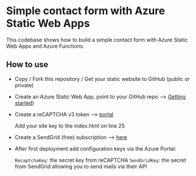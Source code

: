 # Simple contact form with Azure Static Web Apps

This codebase shows how to build a simple contact form with Azure Static Web Apps and Azure Functions.

## How to use

- Copy / Fork this repository / Get your static website to GitHub (public or private)

- Create an Azure Static Web App, point to your GitHub repo --> [Getting started](https://docs.microsoft.com/en-us/azure/app-service/app-service-web-get-started-html))

- Create a reCAPTCHA v3 token --> [portal](https://www.google.com/recaptcha/)

  Add your site key to the index.html on line 25

- Create a SendGrid (free) subscription --> [here](https://sendgrid.com/pricing/)

- After first deployment add configuration keys via the Azure Portal:

  `RecaptchaKey`: the secret key from reCAPTCHA
  `SendGridKey`: the secret from SendGrid allowing you to send mails via their API